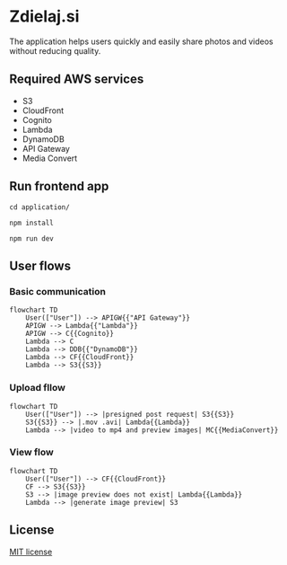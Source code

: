 # Zdielaj.si

The application helps users quickly and easily share photos and videos without reducing quality.

## Required AWS services

* S3
* CloudFront
* Cognito
* Lambda
* DynamoDB
* API Gateway
* Media Convert

## Run frontend app

```shell
cd application/

npm install

npm run dev
```

## User flows

### Basic communication

```mermaid
flowchart TD
    User(["User"]) --> APIGW{{"API Gateway"}}
    APIGW --> Lambda{{"Lambda"}}
    APIGW --> C{{Cognito}}
    Lambda --> C
    Lambda --> DDB{{"DynamoDB"}}
    Lambda --> CF{{CloudFront}}
    Lambda --> S3{{S3}}
```

### Upload fllow

```mermaid
flowchart TD
    User(["User"]) --> |presigned post request| S3{{S3}}
    S3{{S3}} --> |.mov .avi| Lambda{{Lambda}}
    Lambda --> |video to mp4 and preview images| MC{{MediaConvert}}
```

### View flow

```mermaid
flowchart TD
    User(["User"]) --> CF{{CloudFront}}
    CF --> S3{{S3}}
    S3 --> |image preview does not exist| Lambda{{Lambda}}
    Lambda --> |generate image preview| S3
```

## License

[MIT license](./LICENSE)
